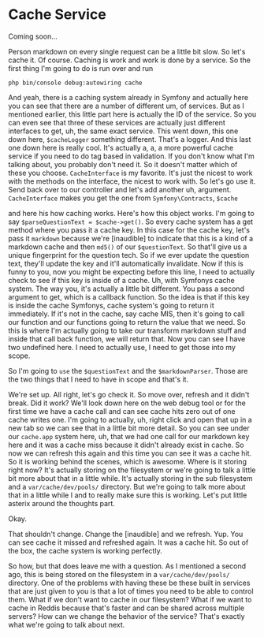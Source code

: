 # Cache Service

Coming soon...

Person markdown on every single request can be a little bit slow. So let's cache it.
Of course. Caching is work and work is done by a service. So the first thing I'm
going to do is run over and run 

```terminal
php bin/console debug:autowiring cache
```

And yeah, there is a caching system already in Symfony and actually here you can see
that there are a number of different um, of services. But as I mentioned earlier,
this little part here is actually the ID of the service. So you can even see that
three of these services are actually just different interfaces to get, uh, the same
exact service. This went down, this one down here, `$cacheLogger`  something different.
That's a logger. And this last one down here is really cool. It's actually a, a, a
more powerful cache service if you need to do tag based in validation. If you don't
know what I'm talking about, you probably don't need it. So it doesn't matter which
of these you choose. `CacheInterface` is my favorite. It's just the nicest to work
with the methods on the interface, the nicest to work with. So let's go use it. Send
back over to our controller and let's add another uh, argument. `CacheInterface` makes
you get the one from `Symfony\Contracts`, `$cache`

and here his how caching works. Here's how this object works. I'm going to say 
`$parseQuestionText = $cache->get()`. So every cache system has a get method where you pass it
a cache key. In this case for the cache key, let's pass it `markdown` because we're
[inaudible] to indicate that this is a kind of a markdown cache and then `md5()` of
our `$questionText`. So that'll give us a unique fingerprint for the question tech. So
if we ever update the question text, they'll update the key and it'll automatically
invalidate. Now if this is funny to you, now you might be expecting before this line,
I need to actually check to see if this key is inside of a cache. Uh, with Symfonys
cache system. The way you, it's actually a little bit different. You pass a second
argument to get, which is a callback function. So the idea is that if this key is
inside the cache Symfonys, cache system's going to return it immediately. If it's not
in the cache, say cache MIS, then it's going to call our function and our functions
going to return the value that we need. So this is where I'm actually going to take
our transform markdown stuff and inside that call back function, we will return that.
Now you can see I have two undefined here. I need to actually use, I need to get
those into my scope.

So I'm going to `use` the `$questionText` and the `$markdownParser`. Those are the two
things that I need to have in scope and that's it.

We're set up. All right, let's go check it. So move over, refresh and it didn't
break. Did it work? We'll look down here on the web debug tool or for the first time
we have a cache call and can see cache hits zero out of one cache writes one. I'm
going to actually, uh, right click and open that up in a new tab so we can see that
in a little bit more detail. So you can see under our `cache.app` system here, uh, that
we had one call for our markdown key here and it was a cache miss because it didn't
already exist in cache. So now we can refresh this again and this time you can see it
was a cache hit. So it is working behind the scenes, which is awesome. Where is it
storing right now? It's actually storing on the filesystem or we're going to talk a
little bit more about that in a little while. It's actually storing in the sub
filesystem and a `var/cache/dev/pools/` directory. But we're going to talk more about
that in a little while I and to really make sure this is working. Let's put little
asterix around the thoughts part.

Okay.

That shouldn't change. Change the [inaudible] and we refresh. Yup. You can see cache
it missed and refreshed again. It was a cache hit. So out of the box, the cache
system is working perfectly.

So how, but that does leave me with a question. As I mentioned a second ago, this is
being stored on the filesystem in a `var/cache/dev/pools/` directory. One of the
problems with having these be these built in services that are just given to you is
that a lot of times you need to be able to control them. What if we don't want to
cache in our filesystem? What if we want to cache in Reddis because that's faster and
can be shared across multiple servers? How can we change the behavior of the service?
That's exactly what we're going to talk about next.

